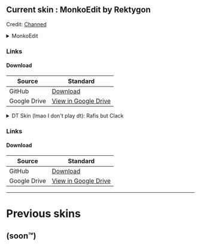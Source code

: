 ## Current skin : MonkoEdit by Rektygon
Credit: [Channed](https://osu.ppy.sh/users/13008533)

<details>
<summary>MonkoEdit</summary>
<img src="https://osu.ppy.sh/ss/19256883/dedf" title="Menu BG" alt="Skin screenshot of menu background">
<img src="https://canman.s-ul.eu/5iMMK9d4" title="Song Select" alt="Skin screenshot of song select">
<img src="https://canman.s-ul.eu/eB5CWFhR" title="Mod Icons" alt="Skin screenshot of mod icons">
<img src="https://canman.s-ul.eu/kBlxOWYw" title="Gameplay" alt="Skin screenshot of gameplay">
<img src="https://canman.s-ul.eu/g4udjnSx" title="Gameplay with hidden enabled" alt="Skin screenshot of gameplay">
<img src="https://canman.s-ul.eu/Dj7s7l5p" title="Spinner" alt="Skin screenshot of gameplay (spinner)">
<img src="https://canman.s-ul.eu/zH94cPsp" title="Section Pass" alt="Skin screenshot of section pass">
<img src="https://canman.s-ul.eu/VPfNGxSY" title="Section Fail" alt="Skin screenshot of section fail">
<img src="https://canman.s-ul.eu/TBgzDVOD" title="Pause Overlay" alt="Skin screenshot of pause overlay">
<img src="https://canman.s-ul.eu/ncwllwcj" title="Fail Overlay" alt="Skin screenshot of fail overlay">
<img src="https://canman.s-ul.eu/sCqnf0el" title="Ranking Panel (HD SS)" alt="Skin screenshot of ranking panel (grey SS HD)">
<img src="https://canman.s-ul.eu/MV8V1Shf" title="Ranking Panel (HD S)" alt="Skin screenshot of ranking panel (grey S HD)">
<img src="https://canman.s-ul.eu/2XKtsXQC" title="Ranking Panel (SS)" alt="Skin screenshot of ranking panel (SS)">
<img src="https://canman.s-ul.eu/lRHLBrAG" title="Ranking Panel (S)" alt="Skin screenshot of ranking panel (S)">
<img src="https://canman.s-ul.eu/MfHoHcg1" title="Ranking Panel (A)" alt="Skin screenshot of ranking panel (A)">
<img src="https://canman.s-ul.eu/kxthvQPR" title="Ranking Panel (B)" alt="Skin screenshot of ranking panel (B)">
<img src="https://canman.s-ul.eu/8lJ5UykJ" title="Ranking Panel (C)" alt="Skin screenshot of ranking panel (C)">
<img src="https://canman.s-ul.eu/rtRj9of1" title="Ranking Panel (D)" alt="Skin screenshot of ranking panel (D)">
</details>

### Links

#### Download
|Source|Standard|
|------|--------|
|GitHub|[Download](https://rektygon.s-ul.eu/LpO3ZXOQ)|
|Google Drive|[View in Google Drive](https://drive.google.com/file/d/1niFXmiz-0ongWZLn7JrcXXfiCnDgIGwB/view?usp=sharing)|

<details>
<summary>DT Skin (lmao I don't play dt): Rafis but Clack</summary>
<img src="https://canman.s-ul.eu/qir85d2r" title="Menu BG" alt="Skin screenshot of menu background">
<img src="https://canman.s-ul.eu/l9NAOls3" title="Song Select" alt="Skin screenshot of song select">
<img src="https://canman.s-ul.eu/kFTgaw7o" title="Mod Icons" alt="Skin screenshot of mod icons">
<img src="https://canman.s-ul.eu/OVOfQhnb" title="Gameplay" alt="Skin screenshot of gameplay">
<img src="https://canman.s-ul.eu/MtRDu3Yw" title="Gameplay with hidden enabled" alt="Skin screenshot of gameplay">
<img src="https://canman.s-ul.eu/GytWYH7Y" title="Spinner" alt="Skin screenshot of gameplay (spinner)">
<img src="https://canman.s-ul.eu/1FNr21Il" title="Section Pass" alt="Skin screenshot of section pass">
<img src="https://canman.s-ul.eu/r2RifZQm" title="Section Fail" alt="Skin screenshot of section fail">
<img src="https://canman.s-ul.eu/1gkcsAJD" title="Pause Overlay" alt="Skin screenshot of pause overlay">
<img src="https://canman.s-ul.eu/5aSwDkOm" title="Fail Overlay" alt="Skin screenshot of fail overlay">
<img src="https://canman.s-ul.eu/fX6CLV4l" title="Ranking Panel (HD SS)" alt="Skin screenshot of ranking panel (grey SS HD)">
<img src="https://canman.s-ul.eu/BjHxbEWZ" title="Ranking Panel (HD S)" alt="Skin screenshot of ranking panel (grey S HD)">
<img src="https://canman.s-ul.eu/4SM3yCVn" title="Ranking Panel (SS)" alt="Skin screenshot of ranking panel (SS)">
<img src="https://canman.s-ul.eu/jmdSI5Rs" title="Ranking Panel (S)" alt="Skin screenshot of ranking panel (S)">
<img src="https://canman.s-ul.eu/dhCpNe5d" title="Ranking Panel (A)" alt="Skin screenshot of ranking panel (A)">
<img src="https://canman.s-ul.eu/7ACeKPy7" title="Ranking Panel (B)" alt="Skin screenshot of ranking panel (B)">
<img src="https://canman.s-ul.eu/6Yrq9HLa" title="Ranking Panel (C)" alt="Skin screenshot of ranking panel (C)">
<img src="https://canman.s-ul.eu/w4NCVjPG" title="Ranking Panel (D)" alt="Skin screenshot of ranking panel (D)">
</details>

### Links

#### Download
|Source|Standard|
|------|--------|
|GitHub|[Download](https://rektygon.s-ul.eu/LpO3ZXOQ)|
|Google Drive|[View in Google Drive](https://drive.google.com/file/d/1niFXmiz-0ongWZLn7JrcXXfiCnDgIGwB/view?usp=sharing)|
___
# Previous skins
## (soon:tm:)
